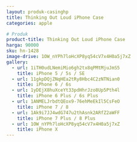 ```yaml
---
layout: produk-casinghp
title: Thinking Out Loud iPhone Case
categories: apple

# Produk
product-title: Thinking Out Loud iPhone Case
harga: 90000
sku: hn-1428
image-drive: 1OW_nYPh7loHcXP8yq54cV7x4H0a5j7xZ
gallery:
  - url: 1iTH0udLNemiMio6gh2tx8qPMtMjuJmS5
    title: iPhone 5 / 5s / SE
  - url: 11gkpDQjZNqHEa2tRy8Hbc4C2zNTNian0
    title: iPhone 6 / 6s
  - url: 1yDEjX8huXceYt33pdHhrJzo8Up5Pth4l
    title: iPhone 6 Plus / 6s Plus
  - url: 1ANMELJrbdtQEox9-76ehMeEkIl5CsFeO
    title: iPhone 7 / 8
  - url: 1Ak9i7JJ4wdG747u2thAsnk2ARfZ2aWFF
    title: iPhone 7 Plus / 8 Plus
  - url: 1OW_nYPh7loHcXP8yq54cV7x4H0a5j7xZ
    title: iPhone X
---
```

